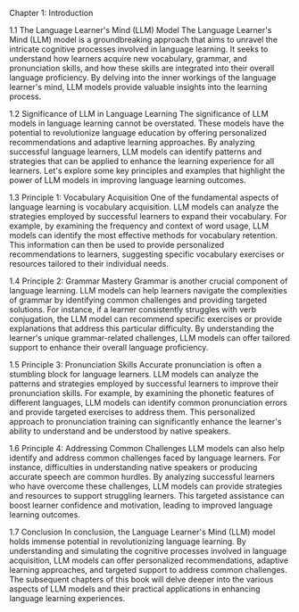 Chapter 1: Introduction

1.1 The Language Learner's Mind (LLM) Model
The Language Learner's Mind (LLM) model is a groundbreaking approach that aims to unravel the intricate cognitive processes involved in language learning. It seeks to understand how learners acquire new vocabulary, grammar, and pronunciation skills, and how these skills are integrated into their overall language proficiency. By delving into the inner workings of the language learner's mind, LLM models provide valuable insights into the learning process.

1.2 Significance of LLM in Language Learning
The significance of LLM models in language learning cannot be overstated. These models have the potential to revolutionize language education by offering personalized recommendations and adaptive learning approaches. By analyzing successful language learners, LLM models can identify patterns and strategies that can be applied to enhance the learning experience for all learners. Let's explore some key principles and examples that highlight the power of LLM models in improving language learning outcomes.

1.3 Principle 1: Vocabulary Acquisition
One of the fundamental aspects of language learning is vocabulary acquisition. LLM models can analyze the strategies employed by successful learners to expand their vocabulary. For example, by examining the frequency and context of word usage, LLM models can identify the most effective methods for vocabulary retention. This information can then be used to provide personalized recommendations to learners, suggesting specific vocabulary exercises or resources tailored to their individual needs.

1.4 Principle 2: Grammar Mastery
Grammar is another crucial component of language learning. LLM models can help learners navigate the complexities of grammar by identifying common challenges and providing targeted solutions. For instance, if a learner consistently struggles with verb conjugation, the LLM model can recommend specific exercises or provide explanations that address this particular difficulty. By understanding the learner's unique grammar-related challenges, LLM models can offer tailored support to enhance their overall language proficiency.

1.5 Principle 3: Pronunciation Skills
Accurate pronunciation is often a stumbling block for language learners. LLM models can analyze the patterns and strategies employed by successful learners to improve their pronunciation skills. For example, by examining the phonetic features of different languages, LLM models can identify common pronunciation errors and provide targeted exercises to address them. This personalized approach to pronunciation training can significantly enhance the learner's ability to understand and be understood by native speakers.

1.6 Principle 4: Addressing Common Challenges
LLM models can also help identify and address common challenges faced by language learners. For instance, difficulties in understanding native speakers or producing accurate speech are common hurdles. By analyzing successful learners who have overcome these challenges, LLM models can provide strategies and resources to support struggling learners. This targeted assistance can boost learner confidence and motivation, leading to improved language learning outcomes.

1.7 Conclusion
In conclusion, the Language Learner's Mind (LLM) model holds immense potential in revolutionizing language learning. By understanding and simulating the cognitive processes involved in language acquisition, LLM models can offer personalized recommendations, adaptive learning approaches, and targeted support to address common challenges. The subsequent chapters of this book will delve deeper into the various aspects of LLM models and their practical applications in enhancing language learning experiences.